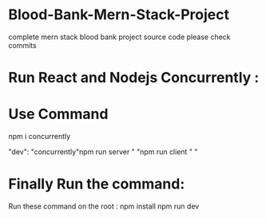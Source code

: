 # Blood-Bank-Mern-Stack-Project
complete mern stack blood bank project source code please check commits

# Run React and Nodejs Concurrently :
# Use Command

npm i concurrently

"dev":  "concurrently\"npm run server \" \"npm run client \" "

# Finally Run the command:
Run these command on the root : 
npm install 
npm run dev



